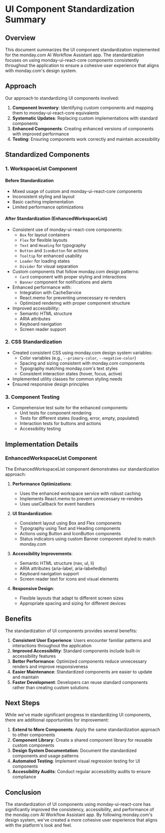 # UI Component Standardization Summary

## Overview

This document summarizes the UI component standardization implemented for the monday.com AI Workflow Assistant app. The standardization focuses on using monday-ui-react-core components consistently throughout the application to ensure a cohesive user experience that aligns with monday.com's design system.

## Approach

Our approach to standardizing UI components involved:

1. **Component Inventory**: Identifying custom components and mapping them to monday-ui-react-core equivalents
2. **Systematic Updates**: Replacing custom implementations with standard components
3. **Enhanced Components**: Creating enhanced versions of components with improved performance
4. **Testing**: Ensuring components work correctly and maintain accessibility

## Standardized Components

### 1. WorkspaceList Component

#### Before Standardization
- Mixed usage of custom and monday-ui-react-core components
- Inconsistent styling and layout
- Basic caching implementation
- Limited performance optimizations

#### After Standardization (EnhancedWorkspaceList)
- Consistent use of monday-ui-react-core components:
  - `Box` for layout containers
  - `Flex` for flexible layouts
  - `Text` and `Heading` for typography
  - `Button` and `IconButton` for actions
  - `Tooltip` for enhanced usability
  - `Loader` for loading states
  - `Divider` for visual separation
- Custom components that follow monday.com design patterns:
  - `Card` component with proper styling and interactions
  - `Banner` component for notifications and alerts
- Enhanced performance with:
  - Integration with CacheService
  - React.memo for preventing unnecessary re-renders
  - Optimized rendering with proper component structure
- Improved accessibility:
  - Semantic HTML structure
  - ARIA attributes
  - Keyboard navigation
  - Screen reader support

### 2. CSS Standardization

- Created consistent CSS using monday.com design system variables:
  - Color variables (e.g., `--primary-color`, `--negative-color`)
  - Spacing and sizing consistent with monday.com components
  - Typography matching monday.com's text styles
  - Consistent interaction states (hover, focus, active)
- Implemented utility classes for common styling needs
- Ensured responsive design principles

### 3. Component Testing

- Comprehensive test suite for the enhanced components:
  - Unit tests for component rendering
  - Tests for different states (loading, error, empty, populated)
  - Interaction tests for buttons and actions
  - Accessibility testing

## Implementation Details

### EnhancedWorkspaceList Component

The EnhancedWorkspaceList component demonstrates our standardization approach:

1. **Performance Optimizations**:
   - Uses the enhanced workspace service with robust caching
   - Implements React.memo to prevent unnecessary re-renders
   - Uses useCallback for event handlers

2. **UI Standardization**:
   - Consistent layout using Box and Flex components
   - Typography using Text and Heading components
   - Actions using Button and IconButton components
   - Status indicators using custom Banner component styled to match monday.com

3. **Accessibility Improvements**:
   - Semantic HTML structure (nav, ul, li)
   - ARIA attributes (aria-label, aria-labelledby)
   - Keyboard navigation support
   - Screen reader text for icons and visual elements

4. **Responsive Design**:
   - Flexible layouts that adapt to different screen sizes
   - Appropriate spacing and sizing for different devices

## Benefits

The standardization of UI components provides several benefits:

1. **Consistent User Experience**: Users encounter familiar patterns and interactions throughout the application
2. **Improved Accessibility**: Standard components include built-in accessibility features
3. **Better Performance**: Optimized components reduce unnecessary renders and improve responsiveness
4. **Easier Maintenance**: Standardized components are easier to update and maintain
5. **Faster Development**: Developers can reuse standard components rather than creating custom solutions

## Next Steps

While we've made significant progress in standardizing UI components, there are additional opportunities for improvement:

1. **Extend to More Components**: Apply the same standardization approach to other components
2. **Component Library**: Create a shared component library for reusable custom components
3. **Design System Documentation**: Document the standardized components and usage patterns
4. **Automated Testing**: Implement visual regression testing for UI components
5. **Accessibility Audits**: Conduct regular accessibility audits to ensure compliance

## Conclusion

The standardization of UI components using monday-ui-react-core has significantly improved the consistency, accessibility, and performance of the monday.com AI Workflow Assistant app. By following monday.com's design system, we've created a more cohesive user experience that aligns with the platform's look and feel.